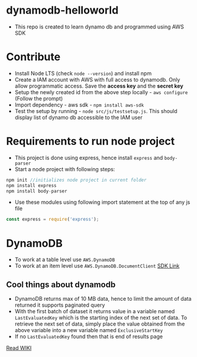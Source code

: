 # dynamodb-helloworld
- This repo is created to learn dynamo db and programmed using AWS SDK

# Contribute
- Install Node LTS (check `node --version`) and install npm
- Create a IAM account with AWS with full access to dynamodb. Only allow programmatic access. Save the **access key** and the **secret key**
- Setup the newly created id from the above step locally - `aws configure` (Follow the prompt)
- Import dependency - aws sdk - `npm install aws-sdk`
- Test the setup by running - `node src/js/testsetup.js`. This should display list of dynamo db accessible to the IAM user


# Requirements to run node project
- This project is done using express, hence install `express` and `body-parser`
- Start a node project with following steps:
```js
npm init //initializes node project in current folder
npm install express
npm install body-parser
```
- Use these modules using following import statement at the top of any js file
```js
const express = require('express');
```

# DynamoDB
- To work at a table level use `AWS.DynamoDB`
- To work at an item level use `AWS.DynamoDB.DocumentClient` [SDK Link](https://docs.aws.amazon.com/AWSJavaScriptSDK/latest/AWS/DynamoDB/DocumentClient.html)

## Cool things about dynamodb
- DynamoDB returns max of 10 MB data, hence to limit the amount of data returned it supports paginated query
- With the first batch of dataset it returns value in a variable named `LastEvaluatedKey` which is the starting index of the next set of data. To retrieve the next set of data, simply place the value obtained from the above variable into a new variable named `ExclusiveStartKey`
- If no `LastEvaluatedKey` found then that is end of results page

[Read WIKI](https://github.com/utkaln/dynamodb-helloworld/wiki/DynamoDB)

